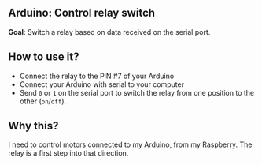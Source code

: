 ## Arduino: Control relay switch

**Goal**: Switch a relay based on data received on the serial port.

## How to use it?

- Connect the relay to the PIN #7 of your Arduino
- Connect your Arduino with serial to your computer
- Send `0` or `1` on the serial port to switch the relay from one position to the other (`on`/`off`).

## Why this?

I need to control motors connected to my Arduino, from my Raspberry.
The relay is a first step into that direction.
